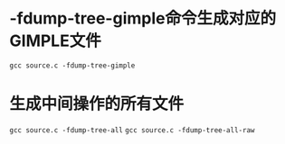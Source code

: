 # -fdump-tree-gimple命令生成对应的GIMPLE文件
`gcc source.c -fdump-tree-gimple`

# 生成中间操作的所有文件   
`gcc source.c -fdump-tree-all`
`gcc source.c -fdump-tree-all-raw`